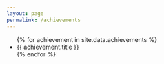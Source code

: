 ```yaml
---
layout: page
permalink: /achievements
---
```


<ul>
{% for achievement in site.data.achievements %}
  <li>
      {{ achievement.title }}
  </li>
{% endfor %}
</ul>
